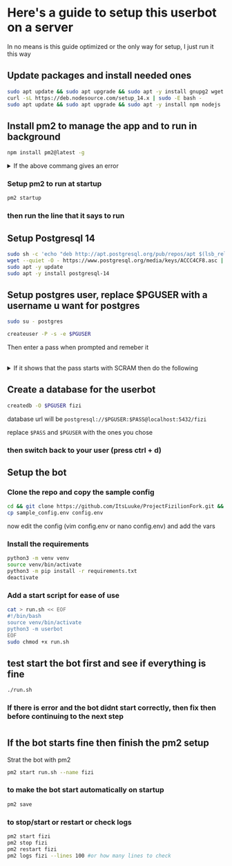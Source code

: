 
# Here's a guide to setup this userbot on a server

In no means is this guide optimized or the only way for setup, I just run it this way

## Update packages and install needed ones

```sh
sudo apt update && sudo apt upgrade && sudo apt -y install gnupg2 wget vim git gcc python3-dev build-essential python3-venv libpq-dev psycopg2-binary
curl -sL https://deb.nodesource.com/setup_14.x | sudo -E bash -
sudo apt update && sudo apt upgrade && sudo apt -y install npm nodejs
```

## Install pm2 to manage the app and to run in background

```sh
npm install pm2@latest -g
```

<details>
    <summary>
    If the above commang gives an error
    </summary>

```sh
sudo mkdir /usr/local/lib/node_modules
sudo chown -R $USER /usr/local/lib/node_modules
```

</details>


### Setup pm2 to run at startup

```sh
pm2 startup
```

### then run the line that it says to run

## Setup Postgresql 14

```sh
sudo sh -c 'echo "deb http://apt.postgresql.org/pub/repos/apt $(lsb_release -cs)-pgdg main" > /etc/apt/sources.list.d/pgdg.list'
wget --quiet -O - https://www.postgresql.org/media/keys/ACCC4CF8.asc | sudo apt-key add -
sudo apt -y update
sudo apt -y install postgresql-14
```

## Setup postgres user, replace $PGUSER with a username u want for postgres

```sh
sudo su - postgres

createuser -P -s -e $PGUSER
```

Then enter a pass when prompted and remeber it

<br>

<details>
    <summary>
    If it shows that the pass starts with SCRAM then do the following
    </summary>

### Edit the postgresql.conf and switch to md5 password_encryption

Look for Authentication section then password_encryption and set it to md5 (it was scram-sha-256) and uncomment the line if commented

```sh
sudo vim /etc/postgresql/13/master/postgresql.conf
```

### Edit the pg_hba.conf and switch the authentication to md5

Look for the scram and replace them by md5

```sh
sudo vim /etc/postgresql/13/master/pg_hba.conf
```

### Then change the user password

```sh
psql
ALTER USER $PGUSER WITH PASSWORD 'NEW_PASSWORD_HERE';
ctrl + d
```

</details>


## Create a database for the userbot

```sh
createdb -O $PGUSER fizi
```

database url will be `postgresql://$PGUSER:$PASS@localhost:5432/fizi`

replace `$PASS` and `$PGUSER` with the ones you chose

### then switch back to your user (press ctrl + d)

## Setup the bot

### Clone the repo and copy the sample config

```sh
cd && git clone https://github.com/ItsLuuke/ProjectFizilionFork.git && cd ProjectFizilionFork
cp sample_config.env config.env
```

now edit the config (vim config.env or nano config.env) and add the vars

### Install the requirements

```sh
python3 -m venv venv
source venv/bin/activate
python3 -m pip install -r requirements.txt
deactivate
```

### Add a start script for ease of use

```sh
cat > run.sh << EOF
#!/bin/bash
source venv/bin/activate
python3 -m userbot
EOF
sudo chmod +x run.sh
```

## test start the bot first and see if everything is fine

```sh
./run.sh
```

### If there is error and the bot didnt start correctly, then fix then before continuing to the next step

#

## If the bot starts fine then finish the pm2 setup

Strat the bot with pm2

```sh
pm2 start run.sh --name fizi
```

### to make the bot start automatically on startup 

```sh
pm2 save
```

### to stop/start or restart or check logs

```sh
pm2 start fizi
pm2 stop fizi
pm2 restart fizi
pm2 logs fizi --lines 100 #or how many lines to check
```
